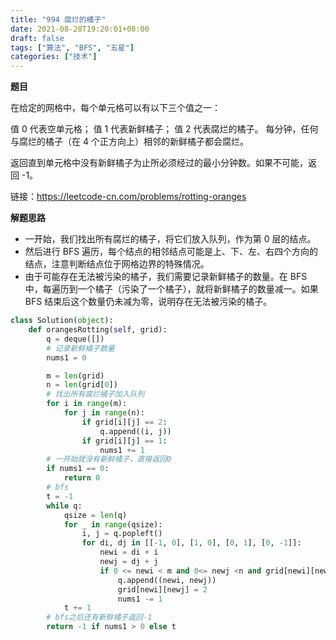 ```yaml
---
title: "994 腐烂的橘子"
date: 2021-08-28T19:20:01+08:00
draft: false
tags: ["算法", "BFS", "五星"]
categories: ["技术"]
---
```


**题目**

在给定的网格中，每个单元格可以有以下三个值之一：

值 0 代表空单元格；
值 1 代表新鲜橘子；
值 2 代表腐烂的橘子。
每分钟，任何与腐烂的橘子（在 4 个正方向上）相邻的新鲜橘子都会腐烂。

返回直到单元格中没有新鲜橘子为止所必须经过的最小分钟数。如果不可能，返回 -1。

链接：https://leetcode-cn.com/problems/rotting-oranges

**解题思路**

* 一开始，我们找出所有腐烂的橘子，将它们放入队列，作为第 0 层的结点。
* 然后进行 BFS 遍历，每个结点的相邻结点可能是上、下、左、右四个方向的结点，注意判断结点位于网格边界的特殊情况。
* 由于可能存在无法被污染的橘子，我们需要记录新鲜橘子的数量。在 BFS 中，每遍历到一个橘子（污染了一个橘子），就将新鲜橘子的数量减一。如果 BFS 结束后这个数量仍未减为零，说明存在无法被污染的橘子。


```python
class Solution(object):
    def orangesRotting(self, grid):
        q = deque([])
        # 记录新鲜橘子数量
        nums1 = 0

        m = len(grid)
        n = len(grid[0])
        # 找出所有腐烂橘子加入队列
        for i in range(m):
            for j in range(n):
                if grid[i][j] == 2:
                    q.append((i, j))
                if grid[i][j] == 1:
                    nums1 += 1
        # 一开始就没有新鲜橘子，直接返回0
        if nums1 == 0:
            return 0
        # bfs
        t = -1
        while q:
            qsize = len(q)
            for _ in range(qsize):
                i, j = q.popleft()
                for di, dj in [[-1, 0], [1, 0], [0, 1], [0, -1]]:
                    newi = di + i
                    newj = dj + j
                    if 0 <= newi < m and 0<= newj <n and grid[newi][newj] == 1:
                        q.append((newi, newj))
                        grid[newi][newj] = 2
                        nums1 -= 1
            t += 1
        # bfs之后还有新鲜橘子返回-1                    
        return -1 if nums1 > 0 else t
```